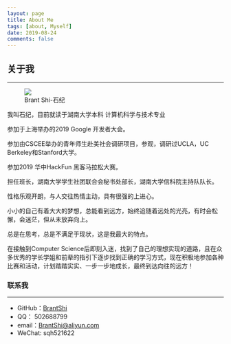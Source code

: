 ```yaml
---
layout: page
title: About Me
tags: [about, Myself]
date: 2019-08-24
comments: false
---
```

## 关于我
---

<figure>
	<img src="http://brantshi.github.io/assets/img/avatar.jpg">
	<figcaption>Brant Shi-石纪</figcaption>
</figure>

我叫石纪，目前就读于湖南大学本科 计算机科学与技术专业

参加于上海举办的2019 Google 开发者大会。

参加由CSCEE举办的青年师生赴美社会调研项目，参观，调研过UCLA，UC 
Berkeley和Stanford大学。

参加2019 华中HackFun 黑客马拉松大赛。

担任班长，湖南大学学生社团联合会秘书处部长，湖南大学信科院主持队队长。

性格乐观开朗，与人交往热情主动，具有很强的上进心。

小小的自己有着大大的梦想，总能看到远方，始终追随着远处的光亮，有时会松懈，会迷茫，但从未放弃向上。

总是在思考，总是不满足于现状，这是我最大的特点。

在接触到Computer Science后即刻入迷，找到了自己的理想实现的道路，且在众多优秀的学长学姐和前辈的指引下逐步找到正确的学习方式，现在积极地参加各种比赛和活动，计划踏踏实实、一步一步地成长，最终到达向往的远方！
### 联系我
---
* GitHub：<a href = "https://github.com/brantshi">BrantShi</a>
* QQ： 502688799
* email：BrantShi@aliyun.com
* WeChat: sqh521622